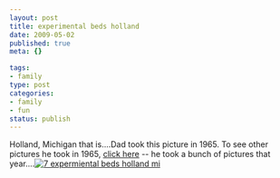 ```yaml
--- 
layout: post
title: experimental beds holland
date: 2009-05-02
published: true
meta: {}

tags: 
- family
type: post
categories: 
- family
- fun
status: publish
---
```

Holland, Michigan that is....Dad took this picture in 1965.  To see other pictures he took in 1965, [click here](http://www.flickr.com/photos/andreweick/sets/72157594441067087/) -- he took a bunch of pictures that year....[![7 expermiental beds holland mi](http://media.eick.us/2011/05/333003880_e96436b2c7.jpg)](http://www.flickr.com/photos/19429588@N00/333003880 "View '7 expermiental beds holland mi' on Flickr.com")
